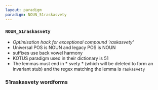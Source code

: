 ```yaml
---
layout: paradigm
paradigm: NOUN_51raskasvety
---
```

### ` NOUN_51raskasvety `

* _Optimisation hack for exceptional compound ’raskasvety’_
* Universal POS is NOUN and legacy POS is NOUN
* suffixes use back vowel harmony
* KOTUS paradigm used in their dictionary is 51
* The lemmas must end in * svety * (which will be deleted to form an invariant stub) and the regex matching the lemma is ` raskasvety `

### 51raskasvety wordforms


